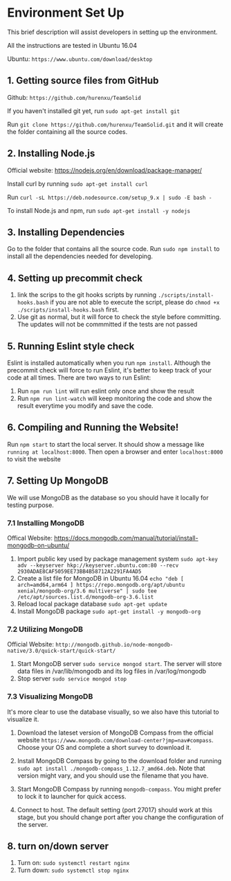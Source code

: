 # Environment Set Up <a name="env_set"></a>
This brief description will assist developers in setting up the environment.

All the instructions are tested in Ubuntu 16.04

Ubuntu: `https://www.ubuntu.com/download/desktop`

## 1. Getting source files from GitHub <a name="git_hub"></a>
Github: `https://github.com/hurenxu/TeamSolid`

If you haven't installed git yet, run `sudo apt-get install git`

Run `git clone https://github.com/hurenxu/TeamSolid.git` and it will create the folder containing all the source codes.

## 2. Installing Node.js
Official website: https://nodejs.org/en/download/package-manager/

Install curl by running `sudo apt-get install curl`

Run `curl -sL https://deb.nodesource.com/setup_9.x | sudo -E bash - `

To install Node.js and npm, run `sudo apt-get install -y nodejs`  

## 3. Installing Dependencies
Go to the folder that contains all the source code.
Run `sudo npm install` to install all the dependencies needed for developing.

## 4. Setting up precommit check
1. link the scrips to the git hooks scripts by running `./scripts/install-hooks.bash` if you are not able to execute the script, please do `chmod +x ./scripts/install-hooks.bash` first.
2. Use git as normal, but it will force to check the style before committing. The updates will not be commmitted if the tests are not passed

## 5. Running Eslint style check
Eslint is installed automatically when you run `npm install`. Although the precommit check will force to run Eslint, it's better to keep track of your code at all times. There are two ways to run Eslint:

1. Run `npm run lint` will run eslint only once and show the result
2. Run `npm run lint-watch` will keep monitoring the code and show the result everytime you modify and save the code.

## 6. Compiling and Running the Website!
Run `npm start` to start the local server. It should show a message like `running at localhost:8000`. Then open a browser and enter `localhost:8000` to visit the website

## 7. Setting Up MongoDB
We will use MongoDB as the database so you should have it locally for testing purpose.

### 7.1 Installing MongoDB
Offical Website: https://docs.mongodb.com/manual/tutorial/install-mongodb-on-ubuntu/

1. Import public key used by package management system `sudo apt-key adv --keyserver hkp://keyserver.ubuntu.com:80 --recv 2930ADAE8CAF5059EE73BB4B58712A2291FA4AD5`
2. Create a list file for MongoDB in Ubuntu 16.04 `echo "deb [ arch=amd64,arm64 ] https://repo.mongodb.org/apt/ubuntu xenial/mongodb-org/3.6 multiverse" | sudo tee /etc/apt/sources.list.d/mongodb-org-3.6.list`
3. Reload local package database `sudo apt-get update`
4. Install MongoDB package `sudo apt-get install -y mongodb-org`

### 7.2 Utilizing MongoDB
Official Website: `http://mongodb.github.io/node-mongodb-native/3.0/quick-start/quick-start/`

1. Start MongoDB server `sudo service mongod start`. The server will store data files in /var/lib/mongodb and its log files in /var/log/mongodb
2. Stop server `sudo service mongod stop`

### 7.3 Visualizing MongoDB
It's more clear to use the database visually, so we also have this tutorial to visualize it.

1. Download the lateset version of MongoDB Compass from the official website `https://www.mongodb.com/download-center?jmp=nav#compass`. Choose your OS and complete a short survey to download it.

2. Install MongoDB Compass by going to the download folder and running `sudo apt install ./mongodb-compass_1.12.7_amd64.deb`. Note that version might vary, and you should use the filename that you have.

3. Start MongoDB Compass by running `mongodb-compass`. You might prefer to lock it to launcher for quick access.

4. Connect to host. The default setting (port 27017) should work at this stage, but you should change port after you change the configuration of the server.

## 8. turn on/down server
1. Turn on: `sudo systemctl restart nginx`
2. Turn down: `sudo systemctl stop nginx`

